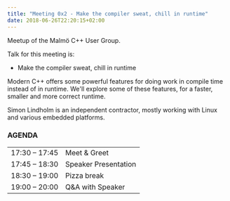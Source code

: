 ```yaml
---
title: "Meeting 0x2 - Make the compiler sweat, chill in runtime"
date: 2018-06-26T22:20:15+02:00
---
```

Meetup of the Malmö C++ User Group.

Talk for this meeting is:
- Make the compiler sweat, chill in runtime

Modern C++ offers some powerful features for doing work in compile time instead of in runtime. We'll explore some of these features, for a faster, smaller and more correct runtime.

Simon Lindholm is an independent contractor, mostly working with Linux and various embedded platforms.

### AGENDA

|               |              |
|---------------|--------------|
| 17:30 – 17:45 | Meet & Greet |
| 17:45 – 18:30 | Speaker Presentation |
| 18:30 – 19:00 | Pizza break   |
| 19:00 – 20:00 | Q&A with Speaker          |